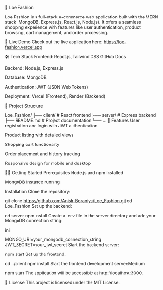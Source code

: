 👗 Loe Fashion

Loe Fashion is a full-stack e-commerce web application built with the MERN stack (MongoDB, Express.js, React.js, Node.js). It offers a seamless shopping experience with features like user authentication, product browsing, cart management, and order processing.​

🚀 Live Demo
Check out the live application here: https://loe-fashion.vercel.app

🛠️ Tech Stack
Frontend: React.js, Tailwind CSS​
GitHub Docs

Backend: Node.js, Express.js​

Database: MongoDB​

Authentication: JWT (JSON Web Tokens)​

Deployment: Vercel (Frontend), Render (Backend)​

📂 Project Structure




Loe_Fashion/
├── client/        # React frontend
├── server/        # Express backend
├── README.md      # Project documentation
└── ...
🧰 Features
User registration and login with JWT authentication​

Product listing with detailed views​

Shopping cart functionality​

Order placement and history tracking​

Responsive design for mobile and desktop​

🧑‍💻 Getting Started
Prerequisites
Node.js and npm installed​

MongoDB instance running​

Installation
Clone the repository:



git clone https://github.com/Anish-Boraniya/Loe_Fashion.git
cd Loe_Fashion
Set up the backend:



cd server
npm install
Create a .env file in the server directory and add your MongoDB connection string:​

ini

MONGO_URI=your_mongodb_connection_string
JWT_SECRET=your_jwt_secret
Start the backend server:​



npm start
Set up the frontend:



cd ../client
npm install
Start the frontend development server:​
Medium



npm start
The application will be accessible at http://localhost:3000.​

📝 License
This project is licensed under the MIT License.

